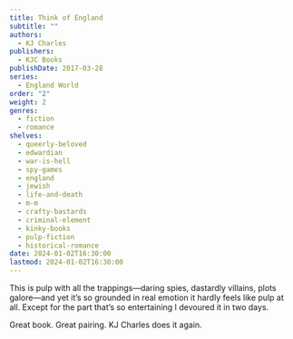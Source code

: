```yaml
---
title: Think of England
subtitle: ""
authors:
  - KJ Charles
publishers:
  - KJC Books
publishDate: 2017-03-28
series:
  - England World
order: "2"
weight: 2
genres:
  - fiction
  - romance
shelves:
  - queerly-beloved
  - edwardian
  - war-is-hell
  - spy-games
  - england
  - jewish
  - life-and-death
  - m-m
  - crafty-bastards
  - criminal-element
  - kinky-books
  - pulp-fiction
  - historical-romance
date: 2024-01-02T16:30:00
lastmod: 2024-01-02T16:30:00
---
```

This is pulp with all the trappings—daring spies, dastardly villains, plots galore—and yet it’s so grounded in real emotion it hardly feels like pulp at all. Except for the part that’s so entertaining I devoured it in two days.  
  
Great book. Great pairing. KJ Charles does it again.